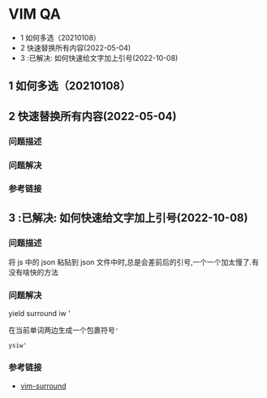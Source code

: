 # VIM QA

- 1 如何多选（20210108）
- 2 快速替换所有内容(2022-05-04)
- 3 :已解决: 如何快速给文字加上引号(2022-10-08)

## 1 如何多选（20210108）

## 2 快速替换所有内容(2022-05-04)

### 问题描述

### 问题解决

### 参考链接

## 3 :已解决: 如何快速给文字加上引号(2022-10-08)

### 问题描述

将 js 中的 json 粘贴到 json 文件中时,总是会差前后的引号,一个一个加太慢了.有没有啥快的方法

### 问题解决

yield surround iw '

在当前单词两边生成一个包裹符号`'`

```shell
ysiw'
```

### 参考链接

- [vim-surround](https://github.com/tpope/vim-surround)
